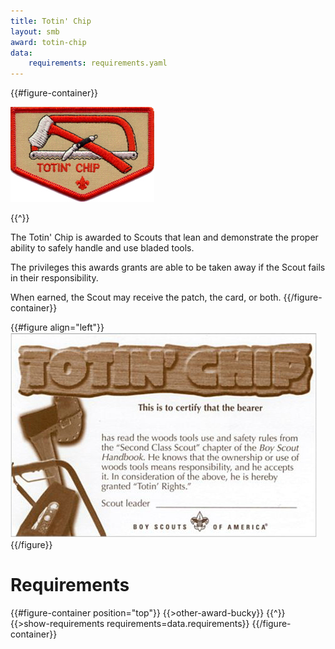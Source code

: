 ```yaml
---
title: Totin' Chip
layout: smb
award: totin-chip
data:
    requirements: requirements.yaml
---
```


{{#figure-container}}

<img src="totin-chip-patch.jpg" class="W(100%) H(a)">

{{^}}

The Totin' Chip is awarded to Scouts that lean and demonstrate the proper ability to safely handle and use bladed tools.

The privileges this awards grants are able to be taken away if the Scout fails in their responsibility.

When earned, the Scout may receive the patch, the card, or both.
{{/figure-container}}

{{#figure align="left"}}<img src="totin-chip-card-front.jpg" class="W(100%) H(a)">{{/figure}}

# Requirements

{{#figure-container position="top"}}
{{>other-award-bucky}}
{{^}}
{{>show-requirements requirements=data.requirements}}
{{/figure-container}}

